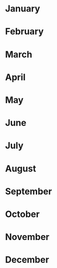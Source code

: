 # January
# February
# March
# April
# May
# June
# July
# August
# September
# October
# November
# December